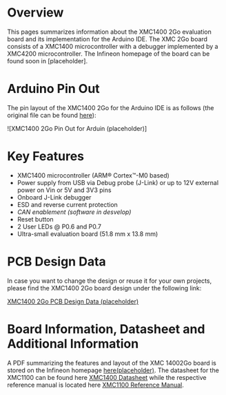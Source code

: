 # Overview
This pages summarizes information about the XMC1400 2Go evaluation board and its implementation for the Arduino IDE. The XMC 2Go board consists of a XMC1400 microcontroller with a debugger implemented by a XMC4200 microcontroller. The Infineon homepage of the board can be found soon in [placeholder].

# Arduino Pin Out
The pin layout of the XMC1400 2Go for the Arduino IDE is as follows (the original file can be found [here](https://github.com/Infineon/Assets/blob/version-2.x/Pictures/XMC%202Go_PO_v2.png)):

![XMC1400 2Go Pin Out for Arduin (placeholder)]

# Key Features

 * XMC1400 microcontroller (ARM® Cortex™-M0 based)
 * Power supply from USB via Debug probe (J-Link) or up to 12V external power on Vin or 5V and 3V3 pins
 * Onboard J-Link debugger
 * ESD and reverse current protection
 * *CAN enablement (software in desvelop)* 
 * Reset button
 * 2 User LEDs @ P0.6 and P0.7
 * Ultra-small evaluation board (51.8 mm x 13.8 mm)

# PCB Design Data
In case you want to change the design or reuse it for your own projects, please find the XMC1400 2Go board design under the following link:

[XMC1400 2Go PCB Design Data (placeholder)](t)

# Board Information, Datasheet and Additional Information
A PDF summarizing the features and layout of the XMC 14002Go board is stored on the Infineon homepage [here(placeholder)]().
The datasheet for the XMC1100 can be found here [XMC1400 Datasheet](https://www.infineon.com/dgdl/Infineon-XMC1400-DataSheet-v01_04-EN.pdf?fileId=5546d46250cc1fdf015110a2596343b2) while the respective reference manual is located here [XMC1100 Reference Manual](https://www.infineon.com/dgdl/Infineon-XMC1400-AA_ReferenceManual-UM-v01_01-EN.pdf?fileId=5546d46250cc1fdf0150f6ebc29a7109).

